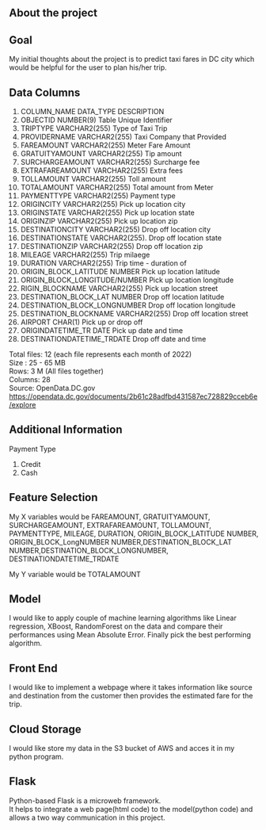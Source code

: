 ## About the project

## Goal
My initial thoughts about the project is to predict taxi fares in DC city which would be helpful for the user to plan his/her trip. <br>


## Data Columns

1.  COLUMN_NAME		DATA_TYPE		                DESCRIPTION <br>
2.  OBJECTID			NUMBER(9)		             Table Unique Identifier	<br>
3.  TRIPTYPE			VARCHAR2(255)	           Type of Taxi Trip <br>
4.  PROVIDERNAME		VARCHAR2(255)	         Taxi Company that Provided 								
5.  FAREAMOUNT			VARCHAR2(255)	         Meter Fare Amount <br>
6.  GRATUITYAMOUNT		VARCHAR2(255)	       Tip amount <br>
7.  SURCHARGEAMOUNT		VARCHAR2(255)	       Surcharge fee <br>
8.  EXTRAFAREAMOUNT		VARCHAR2(255)	       Extra fees <br>
9.  TOLLAMOUNT			VARCHAR2(255)	         Toll amount <br>
10. TOTALAMOUNT		VARCHAR2(255)	           Total amount from Meter 								
11. PAYMENTTYPE		VARCHAR2(255)	           Payment type <br>
12. ORIGINCITY			VARCHAR2(255)        	 Pick up location city <br>
13. ORIGINSTATE		VARCHAR2(255)	           Pick up location state <br>
14. ORIGINZIP			VARCHAR2(255)	           Pick up location zip <br>
15. DESTINATIONCITY		VARCHAR2(255)	       Drop off location city <br>
16. DESTINATIONSTATE		VARCHAR2(255).    Drop off location state <br>
17. DESTINATIONZIP		VARCHAR2(255)	       Drop off location zip <br>
18. MILEAGE			VARCHAR2(255)	             Trip milaege <br>
19. DURATION			VARCHAR2(255)	           Trip time - duration of 								
20. ORIGIN_BLOCK_LATITUDE	NUMBER		       Pick up location latitude <br>
21. ORIGIN_BLOCK_LONGITUDE/NUMBER		       Pick up location longitude <br>
22. RIGIN_BLOCKNAME		VARCHAR2(255)	       Pick up location street 								
23. DESTINATION_BLOCK_LAT	NUMBER		       Drop off location latitude <br>
24. DESTINATION_BLOCK_LONGNUMBER		       Drop off location longitude <br>
25. DESTINATION_BLOCKNAME	VARCHAR2(255)	   Drop off location street 							
26. AIRPORT			CHAR(1)		                 Pick up or drop off 									
27. ORIGINDATETIME_TR	DATE			           Pick up date and time	 <br>
28. DESTINATIONDATETIME_TRDATE			       Drop off date and time	 <br>

Total files: 12 (each file represents each month of 2022) <br>
Size : 25 - 65 MB <br>
Rows: 3 M (All files together) <br>
Columns: 28 <br>
Source: OpenData.DC.gov <br>
https://opendata.dc.gov/documents/2b61c28adfbd431587ec728829cceb6e/explore

## Additional Information
Payment Type <br>
1.	Credit <br>
2.	Cash <br>

## Feature Selection
My X variables would be FAREAMOUNT, GRATUITYAMOUNT, SURCHARGEAMOUNT, EXTRAFAREAMOUNT, TOLLAMOUNT, PAYMENTTYPE, MILEAGE, DURATION, ORIGIN_BLOCK_LATITUDE	NUMBER, ORIGIN_BLOCK_LongNUMBER	NUMBER,DESTINATION_BLOCK_LAT	NUMBER,DESTINATION_BLOCK_LONGNUMBER, DESTINATIONDATETIME_TRDATE

My Y variable would be TOTALAMOUNT

## Model
I would like to apply couple of machine learning algorithms like Linear regression, XBoost, RandomForest on the data and compare their performances using Mean Absolute Error. Finally pick the best performing algorithm. <br>

## Front End
I would like to implement a webpage where it takes information like source and destination from the customer then provides the estimated fare for the trip. <br>

## Cloud Storage
I would like store my data in the S3 bucket of AWS and acces it in my python program. <br>

## Flask
Python-based Flask is a microweb framework. <br>
It helps to integrate a web page(html code) to the model(python code) and allows a two way communication in this project.

